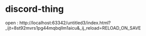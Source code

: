 # discord-thing

open : http://localhost:63342/untitled3/index.html?_ijt=8st92mvrs1pg44mqbqllm1aicu&_ij_reload=RELOAD_ON_SAVE
